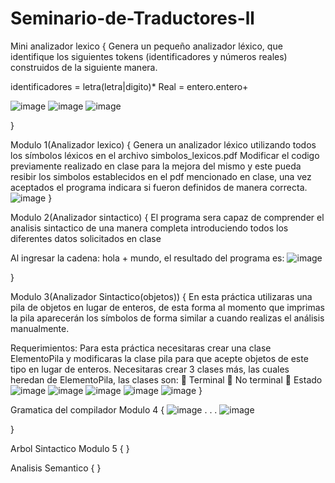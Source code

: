 # Seminario-de-Traductores-ll
Mini analizador lexico
  {
  Genera un pequeño analizador léxico, que identifique los siguientes tokens (identificadores y números reales) construidos de la siguiente manera.

  identificadores = letra(letra|digito)*
  Real = entero.entero+
 
  ![image](https://user-images.githubusercontent.com/92611433/171043966-37484d0f-b4e7-4b6b-bad1-7f97a1110476.png)
  ![image](https://user-images.githubusercontent.com/92611433/171043993-492d22ef-eeb2-495d-932c-284b89db7ffa.png)
  ![image](https://user-images.githubusercontent.com/92611433/171044013-9b321c87-f735-4f16-927e-81f6e8852eea.png)

  }
 
Modulo 1(Analizador lexico)
  {
  Genera un analizador léxico utilizando todos los símbolos léxicos en el archivo simbolos_lexicos.pdf
  Modificar el codigo previamente realizado en clase para la mejora del mismo y este pueda resibir los simbolos establecidos en el pdf mencionado en clase, una vez aceptados el programa indicara si fueron definidos de manera correcta.
  ![image](https://user-images.githubusercontent.com/92611433/171044612-430d2abe-a1e0-4563-94a7-51a006ed9492.png)
   }


Modulo 2(Analizador sintactico)
  {
  El programa sera capaz de comprender el analisis sintactico de una manera completa introduciendo todos los diferentes datos solicitados en clase
  
  Al ingresar la cadena: hola + mundo, el resultado del programa es:
  ![image](https://user-images.githubusercontent.com/92611433/171045063-17a44ba1-fc92-463e-a9ad-660e3d9bd8be.png)

  }


Modulo 3(Analizador Sintactico(objetos))
  {
  En esta práctica utilizaras una pila de objetos en lugar de enteros, de esta forma al
  momento que imprimas la pila aparecerán los símbolos de forma similar a cuando realizas
  el análisis manualmente.
  
  Requerimientos:
  Para esta práctica necesitaras crear una clase ElementoPila y modificaras la clase pila para
  que acepte objetos de este tipo en lugar de enteros.
  Necesitaras crear 3 clases más, las cuales heredan de ElementoPila, las clases son:
   Terminal
   No terminal
   Estado
  ![image](https://user-images.githubusercontent.com/92611433/171045338-3fc4fd95-803f-443f-91be-208b0e9ee1d9.png)
![image](https://user-images.githubusercontent.com/92611433/171045355-722b1102-0883-4101-aef1-58395df23fcf.png)
![image](https://user-images.githubusercontent.com/92611433/171045386-fd36d099-cd7f-4340-b459-b8ed76c29167.png)
![image](https://user-images.githubusercontent.com/92611433/171045404-3cf06a19-1631-4016-a1d8-82e3a1cb51aa.png)
![image](https://user-images.githubusercontent.com/92611433/171045416-a8f13074-3a6c-4172-adf0-df78fd5f372f.png)
  }


Gramatica del compilador Modulo 4
  {
  ![image](https://user-images.githubusercontent.com/92611433/171045620-07cc663a-d76d-443c-bd84-43def58e986b.png)
    .
    . 
    .
    ![image](https://user-images.githubusercontent.com/92611433/171045676-12cc328c-799d-422a-92c3-af97060cb0a1.png)

  }


Arbol Sintactico Modulo 5
  {
  }


Analisis Semantico
  {
  }


